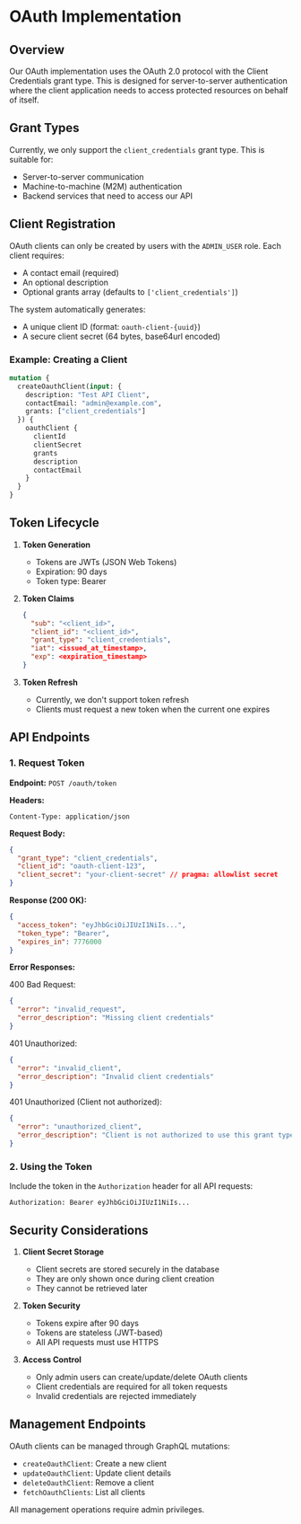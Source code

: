 # OAuth Implementation

## Overview

Our OAuth implementation uses the OAuth 2.0 protocol with the Client Credentials grant type. This is designed for server-to-server authentication where the client application needs to access protected resources on behalf of itself.

## Grant Types

Currently, we only support the `client_credentials` grant type. This is suitable for:
- Server-to-server communication
- Machine-to-machine (M2M) authentication
- Backend services that need to access our API

## Client Registration

OAuth clients can only be created by users with the `ADMIN_USER` role. Each client requires:
- A contact email (required)
- An optional description
- Optional grants array (defaults to `['client_credentials']`)

The system automatically generates:
- A unique client ID (format: `oauth-client-{uuid}`)
- A secure client secret (64 bytes, base64url encoded)

### Example: Creating a Client

```graphql
mutation {
  createOauthClient(input: {
    description: "Test API Client",
    contactEmail: "admin@example.com",
    grants: ["client_credentials"]
  }) {
    oauthClient {
      clientId
      clientSecret
      grants
      description
      contactEmail
    }
  }
}
```

## Token Lifecycle

1. **Token Generation**
   - Tokens are JWTs (JSON Web Tokens)
   - Expiration: 90 days
   - Token type: Bearer

2. **Token Claims**
   ```json
   {
     "sub": "<client_id>",
     "client_id": "<client_id>",
     "grant_type": "client_credentials",
     "iat": <issued_at_timestamp>,
     "exp": <expiration_timestamp>
   }
   ```

3. **Token Refresh**
   - Currently, we don't support token refresh
   - Clients must request a new token when the current one expires

## API Endpoints

### 1. Request Token

**Endpoint:** `POST /oauth/token`

**Headers:**
```
Content-Type: application/json
```

**Request Body:**
```json
{
  "grant_type": "client_credentials",
  "client_id": "oauth-client-123",
  "client_secret": "your-client-secret" // pragma: allowlist secret
}
```

**Response (200 OK):**
```json
{
  "access_token": "eyJhbGciOiJIUzI1NiIs...",
  "token_type": "Bearer",
  "expires_in": 7776000
}
```

**Error Responses:**

400 Bad Request:
```json
{
  "error": "invalid_request",
  "error_description": "Missing client credentials"
}
```

401 Unauthorized:
```json
{
  "error": "invalid_client",
  "error_description": "Invalid client credentials"
}
```

401 Unauthorized (Client not authorized):
```json
{
  "error": "unauthorized_client",
  "error_description": "Client is not authorized to use this grant type"
}
```

### 2. Using the Token

Include the token in the `Authorization` header for all API requests:

```
Authorization: Bearer eyJhbGciOiJIUzI1NiIs...
```

## Security Considerations

1. **Client Secret Storage**
   - Client secrets are stored securely in the database
   - They are only shown once during client creation
   - They cannot be retrieved later

2. **Token Security**
   - Tokens expire after 90 days
   - Tokens are stateless (JWT-based)
   - All API requests must use HTTPS

3. **Access Control**
   - Only admin users can create/update/delete OAuth clients
   - Client credentials are required for all token requests
   - Invalid credentials are rejected immediately

## Management Endpoints

OAuth clients can be managed through GraphQL mutations:

- `createOauthClient`: Create a new client
- `updateOauthClient`: Update client details
- `deleteOauthClient`: Remove a client
- `fetchOauthClients`: List all clients

All management operations require admin privileges. 